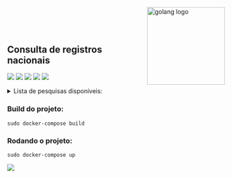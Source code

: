 <img align="right" src="https://i.pinimg.com/originals/f0/1f/69/f01f692c14ed47421cbc564ae4bf0ed3.png" alt="golang logo" width=180 />




<br><br><br><br>

<h2 style="margin-top: -10px;"> Consulta de registros nacionais </h2>


<img src="https://img.shields.io/badge/Docker-20.10.2-2CA5E0?style=for-the-badge&logo=docker&logoColor=white" rel> <img src="https://img.shields.io/badge/Go-1.13.15-00ADD8?style=for-the-badge&logo=go&logoColor=white" rel> <img src="https://img.shields.io/badge/Gin-00ADD8?style=for-the-badge&logo=go&logoColor=white" rel> <img src="https://img.shields.io/badge/Alpine_Linux-3.12-1793D1?style=for-the-badge&logo=alpine-linux&logoColor=white" rel> <img src="https://img.shields.io/badge/ElasticSearch-7.12-1793D1?style=for-the-badge&logo=elasticsearch&logoColor=white" rel>


<details>
<summary> Lista de pesquisas disponíveis:</summary>
    <ul style="list-style: square">
        <li>CNPJ:<pre><code>/api/cnpj/:cnpj</code></pre></li>
        <li>CFEF - Cref:<pre><code>/api/cref/:cref</code></pre></li>
        <li>CFEF - Cnpj:<pre><code>/api/crefpj/:cnpj</code></pre></li>
        <li>CFN - CFN:<pre><code>/api/cfn/codigo/:cfn</code></pre></li>
        <li>CFN - nome:<pre><code>/api/cfn/nome/:nome</code></pre></li>
    </ul>
</details>

<h3> Build do projeto: </h3>
<pre><code>sudo docker-compose build</code></pre>

<h3> Rodando o projeto: </h3>
<pre><code>sudo docker-compose up</code></pre>

<a href="https://eduardo-moro.github.io/entityValidator/" target="_blank">
<img src="https://img.shields.io/badge/View on-github pages-2CA5E0?style=for-the-badge&logo=github&logoColor=white" rel>
</a>
